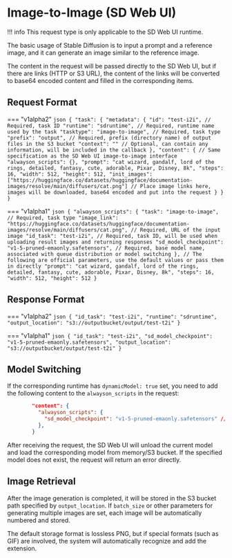 # Image-to-Image (SD Web UI)

!!! info
    This request type is only applicable to the SD Web UI runtime.

The basic usage of Stable Diffusion is to input a prompt and a reference image, and it can generate an image similar to the reference image.

The content in the request will be passed directly to the SD Web UI, but if there are links (HTTP or S3 URL), the content of the links will be converted to base64 encoded content and filled in the corresponding items.

## Request Format

=== "v1alpha2"
    ```json
    {
      "task": {
        "metadata": {
          "id": "test-i2i", // Required, task ID
          "runtime": "sdruntime", // Required, runtime name used by the task
          "tasktype": "image-to-image", // Required, task type
          "prefix": "output", // Required, prefix (directory name) of output files in the S3 bucket
          "context": "" // Optional, can contain any information, will be included in the callback
        },
        "content": { // Same specification as the SD Web UI image-to-image interface
          "alwayson_scripts": {},
          "prompt": "cat wizard, gandalf, lord of the rings, detailed, fantasy, cute, adorable, Pixar, Disney, 8k",
          "steps": 16,
          "width": 512,
          "height": 512,
          "init_images": ["https://huggingface.co/datasets/huggingface/documentation-images/resolve/main/diffusers/cat.png"] // Place image links here, images will be downloaded, base64 encoded and put into the request
        }
      }
    }
    ```

=== "v1alpha1"
    ```json
    {
        "alwayson_scripts": {
            "task": "image-to-image", // Required, task type
            "image_link": "https://huggingface.co/datasets/huggingface/documentation-images/resolve/main/diffusers/cat.png", // Required, URL of the input image
            "id_task": "test-i2i", // Required, task ID, will be used when uploading result images and returning responses
            "sd_model_checkpoint": "v1-5-pruned-emaonly.safetensors", // Required, base model name, associated with queue distribution or model switching
        },
        // The following are official parameters, use the default values or pass them in directly
        "prompt": "cat wizard, gandalf, lord of the rings, detailed, fantasy, cute, adorable, Pixar, Disney, 8k",
        "steps": 16,
        "width": 512,
        "height": 512
    }
    ```

## Response Format

=== "v1alpha2"
    ```json
    {
      "id_task": "test-i2i",
      "runtime": "sdruntime",
      "output_location": "s3://outputbucket/output/test-t2i"
    }
    ```

=== "v1alpha1"
    ```json
    {
      "id_task": "test-i2i",
      "sd_model_checkpoint": "v1-5-pruned-emaonly.safetensors",
      "output_location": "s3://outputbucket/output/test-t2i"
    }
    ```

## Model Switching

If the corresponding runtime has `dynamicModel: true` set, you need to add the following content to the `alwayson_scripts` in the request:

```json
        "content": {
          "alwayson_scripts": {
            "sd_model_checkpoint": "v1-5-pruned-emaonly.safetensors" //Place the model name here
          },
        }
```

After receiving the request, the SD Web UI will unload the current model and load the corresponding model from memory/S3 bucket. If the specified model does not exist, the request will return an error directly.

## Image Retrieval

After the image generation is completed, it will be stored in the S3 bucket path specified by `output_location`. If `batch_size` or other parameters for generating multiple images are set, each image will be automatically numbered and stored.

The default storage format is lossless PNG, but if special formats (such as GIF) are involved, the system will automatically recognize and add the extension.